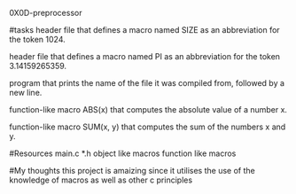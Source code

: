 0X0D-preprocessor

#tasks
 header file that defines a macro named SIZE as an abbreviation for the token 1024.

header file that defines a macro named PI as an abbreviation for the token 3.14159265359.

program that prints the name of the file it was compiled from, followed by a new line.

 function-like macro ABS(x) that computes the absolute value of a number x.

function-like macro SUM(x, y) that computes the sum of the numbers x and y.

#Resources
main.c
*.h
object like macros
function like macros

#My thoughts
this project is amaizing since it utilises the use of the knowledge of macros as well as other c principles
